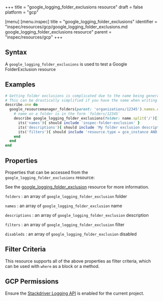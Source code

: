 +++
title = "google_logging_folder_exclusions resource"
draft = false
platform = "gcp"

[menu]
  [menu.inspec]
    title = "google_logging_folder_exclusions"
    identifier = "inspec/resources/gcp/google_logging_folder_exclusions.md google_logging_folder_exclusions resource"
    parent = "inspec/resources/gcp"
+++

## Syntax

A `google_logging_folder_exclusions` is used to test a Google FolderExclusion resource

## Examples

```ruby
# Getting folder exclusions is complicated due to the name being generated by the server.
# This can be drastically simplified if you have the name when writing the test
describe.one do
  google_resourcemanager_folders(parent: 'organizations/12345').names.each do |name|
    # name on a folder is in the form `folders/12345`
    describe google_logging_folder_exclusions(folder: name.split('/')[1]) do
      its('names'){ should include 'inspec-folder-exclusion' }
      its('descriptions'){ should include 'My folder exclusion description' }
      its('filters'){ should include 'resource.type = gce_instance AND severity <= DEBUG' }
    end
  end
end
```

## Properties

Properties that can be accessed from the `google_logging_folder_exclusions` resource:

See the [google_logging_folder_exclusion](/inspec/resources/google_logging_folder_exclusion/#properties) resource for more information.

`folders`
: an array of `google_logging_folder_exclusion` folder

`names`
: an array of `google_logging_folder_exclusion` name

`descriptions`
: an array of `google_logging_folder_exclusion` description

`filters`
: an array of `google_logging_folder_exclusion` filter

`disableds`
: an array of `google_logging_folder_exclusion` disabled

## Filter Criteria

This resource supports all of the above properties as filter criteria, which can be used
with `where` as a block or a method.

## GCP Permissions

Ensure the [Stackdriver Logging API](https://console.cloud.google.com/apis/library/logging.googleapis.com/) is enabled for the current project.
